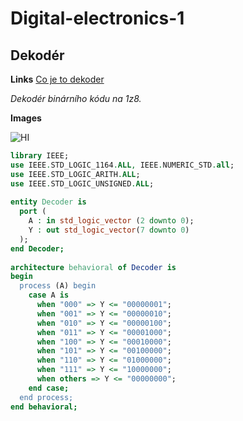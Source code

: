 # Digital-electronics-1
## Dekodér

**Links**
[Co je to dekoder](https://www.itvlaky.cz/kategorie/lokomotivni-a-funkcni-dekodery/)

*Dekodér binárního kódu na 1z8.*

**Images**

![HI][logo]

[logo]: https://media2.giphy.com/media/26tPplGWjN0xLybiU/giphy.gif






```vhdl
library IEEE;
use IEEE.STD_LOGIC_1164.ALL, IEEE.NUMERIC_STD.all;
use IEEE.STD_LOGIC_ARITH.ALL;
use IEEE.STD_LOGIC_UNSIGNED.ALL;
 
entity Decoder is
  port (
    A : in std_logic_vector (2 downto 0);
    Y : out std_logic_vector(7 downto 0)
  );
end Decoder;
 
architecture behavioral of Decoder is
begin
  process (A) begin
    case A is
      when "000" => Y <= "00000001";
      when "001" => Y <= "00000010";
      when "010" => Y <= "00000100";
      when "011" => Y <= "00001000";
      when "100" => Y <= "00010000";
      when "101" => Y <= "00100000";
      when "110" => Y <= "01000000";
      when "111" => Y <= "10000000";
      when others => Y <= "00000000";
    end case;
  end process;
end behavioral;
```
